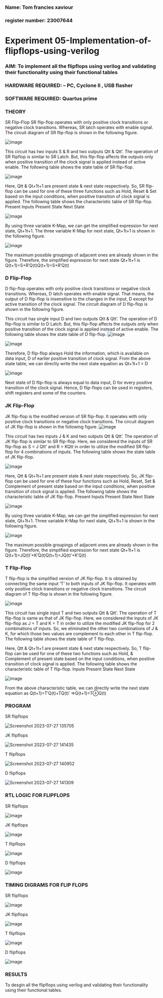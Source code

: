 ### Name: Tom francies xaviour
### register number: 23007644


# Experiment 05-Implementation-of-flipflops-using-verilog
### AIM: To implement all the flipflops using verilog and validating their functionality using their functional tables
### HARDWARE REQUIRED:  – PC, Cyclone II , USB flasher
### SOFTWARE REQUIRED:   Quartus prime
### THEORY 
SR Flip-Flop
SR flip-flop operates with only positive clock transitions or negative clock transitions. Whereas, SR latch operates with enable signal. The circuit diagram of SR flip-flop is shown in the following figure.

![image](https://user-images.githubusercontent.com/36288975/167910294-bb550548-b1dc-4cba-9044-31d9037d476b.png)

 
This circuit has two inputs S & R and two outputs Qtt & Qtt’. The operation of SR flipflop is similar to SR Latch. But, this flip-flop affects the outputs only when positive transition of the clock signal is applied instead of active enable.
The following table shows the state table of SR flip-flop.


![image](https://user-images.githubusercontent.com/36288975/167910648-ced88e69-869c-42e2-9718-a285a3902446.png)


Here, Qtt & Qt+1t+1 are present state & next state respectively. So, SR flip-flop can be used for one of these three functions such as Hold, Reset & Set based on the input conditions, when positive transition of clock signal is applied. The following table shows the characteristic table of SR flip-flop.
Present Inputs	Present State	Next State


![image](https://user-images.githubusercontent.com/36288975/167908180-5fc9d589-1cb5-41f5-b2c8-927e04f5f387.png)

By using three variable K-Map, we can get the simplified expression for next state, Qt+1t+1. The three variable K-Map for next state, Qt+1t+1 is shown in the following figure.

![image](https://user-images.githubusercontent.com/36288975/167908214-25b30a54-db20-4bcb-9385-5f93a1982a09.png)

 
The maximum possible groupings of adjacent ones are already shown in the figure. Therefore, the simplified expression for next state Qt+1t+1 is
Q(t+1)=S+R′Q(t)Q(t+1)=S+R′Q(t)


### D Flip-Flop
D flip-flop operates with only positive clock transitions or negative clock transitions. Whereas, D latch operates with enable signal. That means, the output of D flip-flop is insensitive to the changes in the input, D except for active transition of the clock signal. The circuit diagram of D flip-flop is shown in the following figure.
 
This circuit has single input D and two outputs Qtt & Qtt’. The operation of D flip-flop is similar to D Latch. But, this flip-flop affects the outputs only when positive transition of the clock signal is applied instead of active enable.
The following table shows the state table of D flip-flop.
![image](https://user-images.githubusercontent.com/36288975/167908342-e03f0cbb-5958-43bb-b74a-5e3ec2341675.png)

![image](https://user-images.githubusercontent.com/36288975/167910325-aeef0739-0a54-40e2-bebd-6f5fa0cad10e.png)



Therefore, D flip-flop always Hold the information, which is available on data input, D of earlier positive transition of clock signal. From the above state table, we can directly write the next state equation as
Qt+1t+1 = D



![image](https://user-images.githubusercontent.com/36288975/167908850-d39d07ba-7f9d-490a-b9f2-274e189fd047.png)

Next state of D flip-flop is always equal to data input, D for every positive transition of the clock signal. Hence, D flip-flops can be used in registers, shift registers and some of the counters.


### JK Flip-Flop
JK flip-flop is the modified version of SR flip-flop. It operates with only positive clock transitions or negative clock transitions. The circuit diagram of JK flip-flop is shown in the following figure.
![image](https://user-images.githubusercontent.com/36288975/167910378-d2d984a7-2815-4d17-8c41-ee4bdf59ec24.png) 

 
This circuit has two inputs J & K and two outputs Qtt & Qtt’. The operation of JK flip-flop is similar to SR flip-flop. Here, we considered the inputs of SR flip-flop as S = J Qtt’ and R = KQtt in order to utilize the modified SR flip-flop for 4 combinations of inputs.
The following table shows the state table of JK flip-flop.


![image](https://user-images.githubusercontent.com/36288975/167908575-59c35afb-50d3-46a2-888c-47478a3179d5.png)

Here, Qtt & Qt+1t+1 are present state & next state respectively. So, JK flip-flop can be used for one of these four functions such as Hold, Reset, Set & Complement of present state based on the input conditions, when positive transition of clock signal is applied. The following table shows the characteristic table of JK flip-flop.
Present Inputs	Present State	Next State

![image](https://user-images.githubusercontent.com/36288975/167908664-c854ffe9-0bd3-44c2-bfa6-e53928181c69.png)


By using three variable K-Map, we can get the simplified expression for next state, Qt+1t+1. Three variable K-Map for next state, Qt+1t+1 is shown in the following figure.
 
 
 ![image](https://user-images.githubusercontent.com/36288975/167908688-fa93c3e9-8323-4864-947d-c11d163d5a90.png)

The maximum possible groupings of adjacent ones are already shown in the figure. Therefore, the simplified expression for next state Qt+1t+1 is
Q(t+1)=JQ(t)′+K′Q(t)Q(t+1)=JQ(t)′+K′Q(t)



### T Flip-Flop
T flip-flop is the simplified version of JK flip-flop. It is obtained by connecting the same input ‘T’ to both inputs of JK flip-flop. It operates with only positive clock transitions or negative clock transitions. The circuit diagram of T flip-flop is shown in the following figure.

![image](https://user-images.githubusercontent.com/36288975/167911534-5f3c445d-bc68-46e2-9a9c-7efce5febc60.png)



This circuit has single input T and two outputs Qtt & Qtt’. The operation of T flip-flop is same as that of JK flip-flop. Here, we considered the inputs of JK flip-flop as J = T and K = T in order to utilize the modified JK flip-flop for 2 combinations of inputs. So, we eliminated the other two combinations of J & K, for which those two values are complement to each other in T flip-flop.
The following table shows the state table of T flip-flop.



Here, Qtt & Qt+1t+1 are present state & next state respectively. So, T flip-flop can be used for one of these two functions such as Hold, & Complement of present state based on the input conditions, when positive transition of clock signal is applied. The following table shows the characteristic table of T flip-flop.
Inputs	Present State	Next State


![image](https://user-images.githubusercontent.com/36288975/167909015-53aa9450-3f28-4202-887a-79d88228f8a0.png)

From the above characteristic table, we can directly write the next state equation as
Q(t+1)=T′Q(t)+TQ(t)′
⇒Q(t+1)=T⊕Q(t)



### PROGRAM 

SR flipflops

![Screenshot 2023-07-27 135705](https://github.com/Tomfx03/Experiment--05-Implementation-of-flipflops-using-verilog/assets/101335832/93bc2b37-f51a-4d2b-ac83-3f9276701777)


JK flipflops

![Screenshot 2023-07-27 141435](https://github.com/Tomfx03/Experiment--05-Implementation-of-flipflops-using-verilog/assets/101335832/0c46860e-7a49-4d9b-9a85-6d73adb493fb)





T flipflops

![Screenshot 2023-07-27 140952](https://github.com/Tomfx03/Experiment--05-Implementation-of-flipflops-using-verilog/assets/101335832/b44b8eee-0b12-4ab6-83b0-7a10735d3aff)



D flipflops

![Screenshot 2023-07-27 141309](https://github.com/Tomfx03/Experiment--05-Implementation-of-flipflops-using-verilog/assets/101335832/7568fd98-bacb-45c1-9c8f-492e9d1dffef)














### RTL LOGIC FOR FLIPFLOPS 

SR flipflops


![image](https://github.com/Tomfx03/Experiment--05-Implementation-of-flipflops-using-verilog/assets/101335832/cf479e11-6372-40b0-bf70-350efce4a947)

JK flipflops

![image](https://github.com/Tomfx03/Experiment--05-Implementation-of-flipflops-using-verilog/assets/101335832/94569234-1084-4111-a04c-7ec27dc31e66)



T flipflops

![image](https://github.com/Tomfx03/Experiment--05-Implementation-of-flipflops-using-verilog/assets/101335832/f58708d6-0aec-40c8-b7dc-3d9a810255e8)



D flipflops


 ![image](https://github.com/Tomfx03/Experiment--05-Implementation-of-flipflops-using-verilog/assets/101335832/d7b92ec2-017e-453f-87cf-f0d769705ff9)













### TIMING DIGRAMS FOR FLIP FLOPS 

SR flipflops


![image](https://github.com/Tomfx03/Experiment--05-Implementation-of-flipflops-using-verilog/assets/101335832/e69f32af-413b-4bf6-85da-131dc952353a)

JK flipflops

![image](https://github.com/Tomfx03/Experiment--05-Implementation-of-flipflops-using-verilog/assets/101335832/8c1a0889-dd4c-41a4-b759-8a14cda6ba96)



T flipflops

![image](https://github.com/Tomfx03/Experiment--05-Implementation-of-flipflops-using-verilog/assets/101335832/4f7445c7-8ff5-43bb-b2b1-55d87e5c0d99)




D flipflops

![image](https://github.com/Tomfx03/Experiment--05-Implementation-of-flipflops-using-verilog/assets/101335832/79e8200e-f3a4-4c97-a7d5-902e8281a842)










### RESULTS 

 To  desgin all the flipflops using verilog and validating their functionality using their functional tables.

